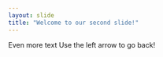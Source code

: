 ```yaml
---
layout: slide
title: "Welcome to our second slide!"
---
```

Even more text
Use the left arrow to go back! 
